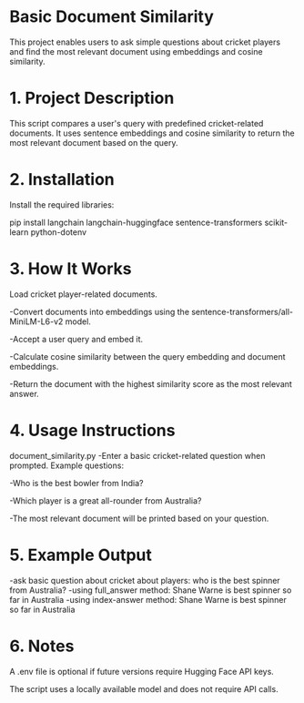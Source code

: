 # Basic Document Similarity
This project enables users to ask simple questions about cricket players and find the most relevant document using embeddings and cosine similarity.

# 1. Project Description
This script compares a user's query with predefined cricket-related documents. It uses sentence embeddings and cosine similarity to return the most relevant document based on the query.

# 2. Installation
Install the required libraries:

pip install langchain langchain-huggingface sentence-transformers scikit-learn python-dotenv
# 3. How It Works
Load cricket player-related documents.

-Convert documents into embeddings using the sentence-transformers/all-MiniLM-L6-v2 model.

-Accept a user query and embed it.

-Calculate cosine similarity between the query embedding and document embeddings.

-Return the document with the highest similarity score as the most relevant answer.

# 4. Usage Instructions

document_similarity.py
-Enter a basic cricket-related question when prompted. Example questions:

-Who is the best bowler from India?

-Which player is a great all-rounder from Australia?

-The most relevant document will be printed based on your question.

# 5. Example Output

-ask basic question about cricket about players: who is the best spinner from Australia?
-using full_answer method:  Shane Warne is best spinner so far in Australia
-using index-answer method:  Shane Warne is best spinner so far in Australia
# 6. Notes
A .env file is optional if future versions require Hugging Face API keys.

The script uses a locally available model and does not require API calls.
